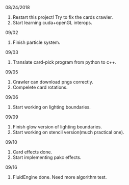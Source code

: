 08/24/2018
1. Restart this project! Try to fix the cards crawler.      
2. Start learning cuda+openGL interops.      

09/02
1. Finish particle system.      

09/03
1. Translate card-pick program from python to c++.      

09/05
1. Crawler can download pngs correctly.     
2. Compelete card rotations.        

09/06
1. Start working on lighting boundaries.        

09/09
1. Finish glow version of lighting boundaries.       
2. Start working on stencil version(much practical one).    

09/10
1. Card effects done.   
2. Start implementing pakc effects. 

09/16
1. FluidEngine done. Need more algorithm test.   